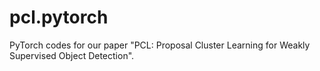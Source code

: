 # pcl.pytorch
PyTorch codes for our paper "PCL: Proposal Cluster Learning for Weakly Supervised Object Detection".
